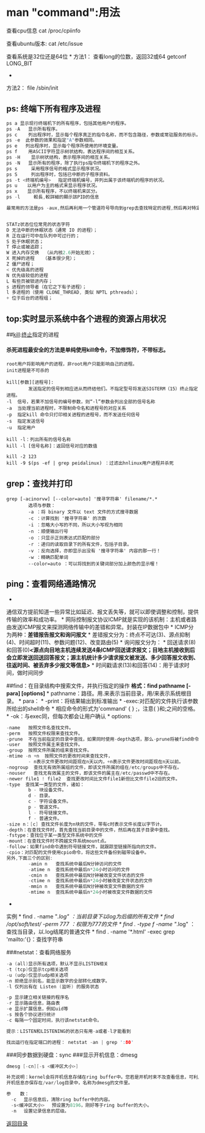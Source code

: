 # man "command":用法

查看cpu信息
cat /proc/cpiinfo

查看ubuntu版本:
cat /etc/issue

查看系统是32位还是64位
* 
方法1：
查看long的位数，返回32或64 getconf LONG_BIT
 
* 
方法2：
file /sbin/init

## ps: 终端下所有程序及进程
```C
ps a 显示现行终端机下的所有程序，包括其他用户的程序。
ps -A   显示所有程序。
ps c    列出程序时，显示每个程序真正的指令名称，而不包含路径，参数或常驻服务的标示。
ps -e  此参数的效果和指定"A"参数相同。
ps e   列出程序时，显示每个程序所使用的环境变量。
ps f    用ASCII字符显示树状结构，表达程序间的相互关系。
ps -H    显示树状结构，表示程序间的相互关系。
ps -N   显示所有的程序，除了执行ps指令终端机下的程序之外。
ps s     采用程序信号的格式显示程序状况。
ps S     列出程序时，包括已中断的子程序资料。
ps -t <终端机编号> 　指定终端机编号，并列出属于该终端机的程序的状况。
ps u 　 以用户为主的格式来显示程序状况。
ps x 　 显示所有程序，不以终端机来区分。
ps -l     較長,較詳細的顯示該PID的信息

最常用的方法是ps -aux,然后再利用一个管道符号导向到grep去查找特定的进程,然后再对特定的进程进行操作。


STATz状态位位常見的状态字符
D 无法中断的休眠状态（通常 IO 的进程）；
R 正在运行可中在队列中可过行的；
S 处于休眠状态；
T 停止或被追踪；
W 进入内存交换  （从内核2.6开始无效）；
X 死掉的进程   （基本很少見）；
Z 僵尸进程；
< 优先级高的进程
N 优先级较低的进程
L 有些页被锁进内存；
s 进程的领导者（在它之下有子进程）；
l 多进程的（使用 CLONE_THREAD, 类似 NPTL pthreads）；
+ 位于后台的进程组；
```
## top:实时显示系统中各个进程的资源占用状况


##[kill](http://www.cnblogs.com/peida/archive/2012/12/20/2825837.html):[终止](http://www.cnblogs.com/wangkangluo1/archive/2012/05/26/2518857.html)指定的进程
#### 杀死进程最安全的方法是单纯使用kill命令，不加修饰符，不带标志。 

```
root用户将影响用户的进程，非root用户只能影响自己的进程。
init进程是不可杀的

kill[参数][进程号]:
        发送指定的信号到相应进从而终结他们。不指定型号将发送SIGTERM（15）终止指定进程。
-l  信号，若果不加信号的编号参数，则“-l”参数会列出全部的信号名称
-a  当处理当前进程时，不限制命令名和进程号的对应关系
-p  指定kill 命令只打印相关进程的进程号，而不发送任何信号
-s  指定发送信号
-u  指定用户 

kill -l：列出所有的信号名称
kill -l [信号名称]：返回信号对应的数值

kill -2 123
kill -9 $(ps -ef | grep peidalinux) ：过滤出hnlinux用户进程并杀死
```
## grep：查找并打印
```linux
grep [-acinorvw] [--color=auto] '搜寻字符串' filename/*.*
        选项与参数：
        -a ：将 binary 文件以 text 文件的方式搜寻数据
        -c ：计算找到 '搜寻字符串' 的次数
        -i ：忽略大小写的不同，所以大小写视为相同
        -n ：顺便输出行号
        -o ：只显示正则表达式匹配的部分
        -r ：递归的读取目录下的所有文件，包括子目录。
        -v ：反向选择，亦即显示出没有 '搜寻字符串' 内容的那一行！
        -w ：精确匹配单词
        --color=auto ：可以将找到的关键词部分加上颜色的显示喔！
```
## ping：查看网络通路情况
* 
通信双方提前知道一些异常比如延迟、报文丢失等，就可以即使调整和控制，提供传输的效率和成功率。
* 
网际控制报文协议ICMP就是实现的该机制：主机或者路由发送ICMP报文来探测网络传输中的差错和异常。封装在IP数据包中
* 
ICMP分为两种：**差错报告报文和询问报文**
    * 
差错报文分为：终点不可达(3)、源点抑制(4)、时间超时(11)、参数问题(12)、改变路由(5)
    * 
询问报文分为：
        * 
回送请求(8)和回答(0)**<**源点向目地主机连续发送4条ICMP回送请求报文；目地主机接收到后会立即发送回送回答报文；源主机统计多少请求报文被发送、多少回答报文收到、往返时间、被丢弃多少报文等信息**>**
        * 
时间戳请求(13)和回答(14)：用于请求时间，做时间同步

##find：在目录结构中搜索文件，并执行指定的操作
**格式：find pathname [-para] [options]**
* 
pathname：路径。用.来表示当前目录，用/来表示系统根目录。 
* 
para：
    * 
-print：将结果输出到标准输出
    * 
-exec:对匹配的文件执行该参数所给出的shell命令
        * 
相应命令的形式为'command' {  } \;，注意{   }和\;之间的空格。 
    * 
-ok：与exec同，但每次都会让用户确认
* 
options:
```C
-name   按照文件名查找文件。
-perm   按照文件权限来查找文件。
-prune  不在当前指定的目录中查找，如果同时使用-depth选项，那么-prune将被find命令忽略。
-user   按照文件属主来查找文件。
-group  按照文件所属的组来查找文件。
-mtime -n +n  按照文件的更改时间来查找文件， 
        - n表示文件更改时间距现在n天以内，+n表示文件更改时间距现在n天以前。
-nogroup  查找无有效所属组的文件，即该文件所属的组在/etc/groups中不存在。
-nouser   查找无有效属主的文件，即该文件的属主在/etc/passwd中不存在。
-newer file1 ! file2  查找更改时间比文件file1新但比文件file2旧的文件。
-type  查找某一类型的文件，诸如：
        b - 块设备文件。
        d - 目录。
        c - 字符设备文件。
        p - 管道文件。
        l - 符号链接文件。
        f - 普通文件。
-size n：[c] 查找文件长度为n块的文件，带有c时表示文件长度以字节计。
-depth：在查找文件时，首先查找当前目录中的文件，然后再在其子目录中查找。
-fstype：查找位于某一类型文件系统中的文件
-mount：在查找文件时不跨越文件系统mount点。
-follow：如果find命令遇到符号链接文件，就跟踪至链接所指向的文件。
-cpio：对匹配的文件使用cpio命令，将这些文件备份到磁带设备中。
另外,下面三个的区别:
        -amin n   查找系统中最后N分钟访问的文件
        -atime n  查找系统中最后n*24小时访问的文件
        -cmin n   查找系统中最后N分钟被改变文件状态的文件
        -ctime n  查找系统中最后n*24小时被改变文件状态的文件
        -mmin n   查找系统中最后N分钟被改变文件数据的文件
        -mtime n  查找系统中最后n*24小时被改变文件数据的文件
```
* 
实例
    * 
find . -name "*.log"    ：当前目录下以log为后缀的所有文件
    * 
find /opt/soft/test/ -perm 777  ：权限为777的文件
    * 
find . -type f -name "*.log"    ：查找当目录，以.log结尾的普通文件
    * 
find . -name '*.html' -exec grep 'mailto:'{}：查找字符串

###netstat：查看网络服务
```C
-a (all)显示所有选项，默认不显示LISTEN相关
-t (tcp)仅显示tcp相关选项
-u (udp)仅显示udp相关选项
-n 拒绝显示别名，能显示数字的全部转化成数字。
-l 仅列出有在 Listen (监听) 的服务状态

-p 显示建立相关链接的程序名
-r 显示路由信息，路由表
-e 显示扩展信息，例如uid等
-s 按各个协议进行统计
-c 每隔一个固定时间，执行该netstat命令。

提示：LISTEN和LISTENING的状态只有用-a或者-l才能看到

找出运行在指定端口的进程： netstat -an | grep ':80'

```
###同步数据到硬盘：sync
###显示开机信息：dmesg
```C
dmesg [-cn][-s <缓冲区大小>]

补充说明：kernel会将开机信息存储在ring buffer中。您若是开机时来不及查看信息，可利用dmesg来查看。
开机信息亦保存在/var/log目录中，名称为dmesg的文件里。

参　　数：
　-c 　显示信息后，清除ring buffer中的内容。 
　-s<缓冲区大小> 　预设置为8196，刚好等于ring buffer的大小。 
　-n 　设置记录信息的层级。
```

[返回目录](README.md)